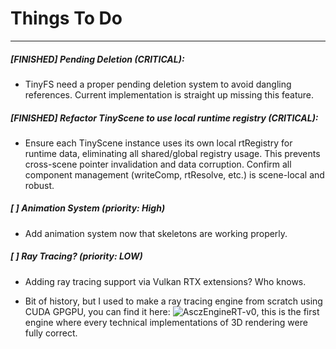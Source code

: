 # Things To Do

---

##### [FINISHED] Pending Deletion (CRITICAL):

* TinyFS need a proper pending deletion system to avoid dangling references. Current implementation is straight up missing this feature.

##### [FINISHED] Refactor TinyScene to use local runtime registry (CRITICAL):

* Ensure each TinyScene instance uses its own local rtRegistry for runtime data, eliminating all shared/global registry usage. This prevents cross-scene pointer invalidation and data corruption. Confirm all component management (writeComp, rtResolve, etc.) is scene-local and robust.

##### [ ] Animation System (priority: High)

* Add animation system now that skeletons are working properly.

##### [ ] Ray Tracing? (priority: LOW)

* Adding ray tracing support via Vulkan RTX extensions? Who knows.

* Bit of history, but I used to make a ray tracing engine from scratch using CUDA GPGPU, you can find it here: ![AsczEngineRT-v0](https://github.com/Asciizzz/AsczEngineRT-v0), this is the first engine where every technical implementations of 3D rendering were fully correct.

##### 
